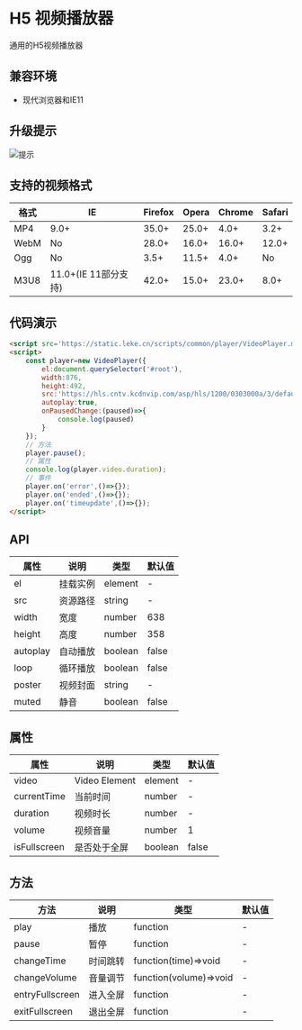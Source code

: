 # H5 视频播放器
通用的H5视频播放器

## 兼容环境
- 现代浏览器和IE11

## 升级提示
![提示](https://static.leke.cn/scripts/common/player/images/upgrade_tip.png)

## 支持的视频格式
| 格式 | IE | Firefox | Opera | Chrome | Safari | 
| --- | --- | --- | --- | --- | --- | 
| MP4 | 9.0+ | 35.0+ | 25.0+ | 4.0+  | 3.2+ |
| WebM | No | 28.0+ | 16.0+| 16.0+  | 12.0+ |
| Ogg | No | 3.5+ | 11.5+ | 4.0+  | No |
| M3U8 | 11.0+(IE 11部分支持) | 42.0+ | 15.0+ | 23.0+  | 8.0+ |

## 代码演示

```html
<script src='https://static.leke.cn/scripts/common/player/VideoPlayer.min.js'></script>
<script>
	const player=new VideoPlayer({
		el:document.querySelector('#root'),
		width:876,
		height:492,
		src:'https://hls.cntv.kcdnvip.com/asp/hls/1200/0303000a/3/default/c9d6fcb3ff7e42f6b6db4199768ff249/1200.m3u8?maxbr=2048',
		autoplay:true,
		onPausedChange:(paused)=>{
			console.log(paused)
		}
	});
	// 方法
	player.pause();
	// 属性
	console.log(player.video.duration);
	// 事件
	player.on('error',()=>{});
	player.on('ended',()=>{});
	player.on('timeupdate',()=>{});
</script>
```

## API
| 属性 | 说明 | 类型 | 默认值 | 
| --- | --- | --- | --- | 
| el | 挂载实例 | element | - |
| src | 资源路径 | string | - |
| width | 宽度 | number | 638 |
| height | 高度 | number | 358 |
| autoplay | 自动播放 | boolean | false |
| loop | 循环播放 | boolean | false |
| poster | 视频封面 | string | - |
| muted | 静音 | boolean | false |

## 属性
| 属性 | 说明 | 类型 | 默认值 | 
| --- | --- | --- | --- | 
| video | Video Element | element | - |
| currentTime | 当前时间 | number | - |
| duration | 视频时长 | number | - |
| volume | 视频音量 | number | 1 |
| isFullscreen | 是否处于全屏 | boolean | false |

## 方法
| 方法 | 说明 | 类型 | 默认值 | 
| --- | --- | --- | --- | 
| play | 播放 | function | - |
| pause | 暂停 | function | - |
| changeTime | 时间跳转 | function(time)=>void | - |
| changeVolume | 音量调节 | function(volume)=>void | - |
| entryFullscreen | 进入全屏 | function | - |
| exitFullscreen | 退出全屏 | function | - |
